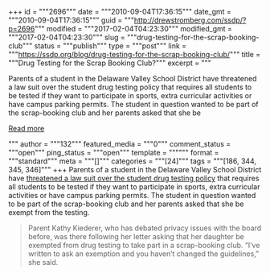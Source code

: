 +++
id = """2696"""
date = """2010-09-04T17:36:15"""
date_gmt = """2010-09-04T17:36:15"""
guid = """http://drewstromberg.com/ssdp/?p=2696"""
modified = """2017-02-04T04:23:30"""
modified_gmt = """2017-02-04T04:23:30"""
slug = """drug-testing-for-the-scrap-booking-club"""
status = """publish"""
type = """post"""
link = """https://ssdp.org/blog/drug-testing-for-the-scrap-booking-club/"""
title = """Drug Testing for the Scrap Booking Club?"""
excerpt = """<p>Parents of a student in the Delaware Valley School District have threatened a law suit over the student drug testing policy that requires all students to be tested if they want to participate in sports, extra curricular activities or have campus parking permits. The student in question wanted to be part of the scrap-booking club and her parents asked that she be</p>
<div class="h10"></div>
<p><a class="more-link2 flat" href="https://ssdp.org/blog/drug-testing-for-the-scrap-booking-club/">Read more</a></p>
"""
author = """132"""
featured_media = """0"""
comment_status = """open"""
ping_status = """open"""
template = """"""
format = """standard"""
meta = """[]"""
categories = """[24]"""
tags = """[186, 344, 345, 346]"""
+++
Parents of a student in the Delaware Valley School District have <a href="http://www.strausnews.com/articles/2010/08/27/pike_county_courier/news/3.txt">threatened a law suit over the student drug testing policy</a> that requires all students to be tested if they want to participate in sports, extra curricular activities or have campus parking permits. The student in question wanted to be part of the scrap-booking club and her parents asked that she be exempt from the testing.
<blockquote>Parent Kathy Kiederer, who has debated privacy issues with the board before, was there following her letter asking that her daughter be exempted from drug testing to take part in a scrap-booking club. “I’ve written to ask an exemption and you haven’t changed the guidelines,” she said.</blockquote>
